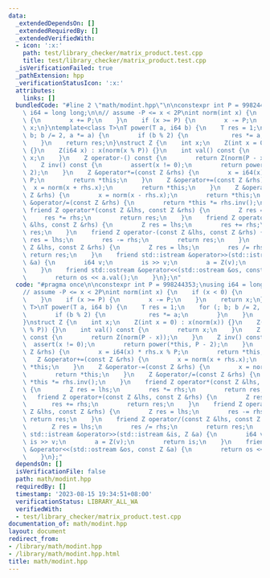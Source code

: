 ```yaml
---
data:
  _extendedDependsOn: []
  _extendedRequiredBy: []
  _extendedVerifiedWith:
  - icon: ':x:'
    path: test/library_checker/matrix_product.test.cpp
    title: test/library_checker/matrix_product.test.cpp
  _isVerificationFailed: true
  _pathExtension: hpp
  _verificationStatusIcon: ':x:'
  attributes:
    links: []
  bundledCode: "#line 2 \"math/modint.hpp\"\n\nconstexpr int P = 998244353;\nusing\
    \ i64 = long long;\n\n// assume -P <= x < 2P\nint norm(int x) {\n    if (x < 0)\
    \ {\n        x += P;\n    }\n    if (x >= P) {\n        x -= P;\n    }\n    return\
    \ x;\n}\ntemplate<class T>\nT power(T a, i64 b) {\n    T res = 1;\n    for (;\
    \ b; b /= 2, a *= a) {\n        if (b % 2) {\n            res *= a;\n        }\n\
    \    }\n    return res;\n}\nstruct Z {\n    int x;\n    Z(int x = 0) : x(norm(x))\
    \ {}\n    Z(i64 x) : x(norm(x % P)) {}\n    int val() const {\n        return\
    \ x;\n    }\n    Z operator-() const {\n        return Z(norm(P - x));\n    }\n\
    \    Z inv() const {\n        assert(x != 0);\n        return power(*this, P -\
    \ 2);\n    }\n    Z &operator*=(const Z &rhs) {\n        x = i64(x) * rhs.x %\
    \ P;\n        return *this;\n    }\n    Z &operator+=(const Z &rhs) {\n      \
    \  x = norm(x + rhs.x);\n        return *this;\n    }\n    Z &operator-=(const\
    \ Z &rhs) {\n        x = norm(x - rhs.x);\n        return *this;\n    }\n    Z\
    \ &operator/=(const Z &rhs) {\n        return *this *= rhs.inv();\n    }\n   \
    \ friend Z operator*(const Z &lhs, const Z &rhs) {\n        Z res = lhs;\n   \
    \     res *= rhs;\n        return res;\n    }\n    friend Z operator+(const Z\
    \ &lhs, const Z &rhs) {\n        Z res = lhs;\n        res += rhs;\n        return\
    \ res;\n    }\n    friend Z operator-(const Z &lhs, const Z &rhs) {\n        Z\
    \ res = lhs;\n        res -= rhs;\n        return res;\n    }\n    friend Z operator/(const\
    \ Z &lhs, const Z &rhs) {\n        Z res = lhs;\n        res /= rhs;\n       \
    \ return res;\n    }\n    friend std::istream &operator>>(std::istream &is, Z\
    \ &a) {\n        i64 v;\n        is >> v;\n        a = Z(v);\n        return is;\n\
    \    }\n    friend std::ostream &operator<<(std::ostream &os, const Z &a) {\n\
    \        return os << a.val();\n    }\n};\n"
  code: "#pragma once\n\nconstexpr int P = 998244353;\nusing i64 = long long;\n\n\
    // assume -P <= x < 2P\nint norm(int x) {\n    if (x < 0) {\n        x += P;\n\
    \    }\n    if (x >= P) {\n        x -= P;\n    }\n    return x;\n}\ntemplate<class\
    \ T>\nT power(T a, i64 b) {\n    T res = 1;\n    for (; b; b /= 2, a *= a) {\n\
    \        if (b % 2) {\n            res *= a;\n        }\n    }\n    return res;\n\
    }\nstruct Z {\n    int x;\n    Z(int x = 0) : x(norm(x)) {}\n    Z(i64 x) : x(norm(x\
    \ % P)) {}\n    int val() const {\n        return x;\n    }\n    Z operator-()\
    \ const {\n        return Z(norm(P - x));\n    }\n    Z inv() const {\n      \
    \  assert(x != 0);\n        return power(*this, P - 2);\n    }\n    Z &operator*=(const\
    \ Z &rhs) {\n        x = i64(x) * rhs.x % P;\n        return *this;\n    }\n \
    \   Z &operator+=(const Z &rhs) {\n        x = norm(x + rhs.x);\n        return\
    \ *this;\n    }\n    Z &operator-=(const Z &rhs) {\n        x = norm(x - rhs.x);\n\
    \        return *this;\n    }\n    Z &operator/=(const Z &rhs) {\n        return\
    \ *this *= rhs.inv();\n    }\n    friend Z operator*(const Z &lhs, const Z &rhs)\
    \ {\n        Z res = lhs;\n        res *= rhs;\n        return res;\n    }\n \
    \   friend Z operator+(const Z &lhs, const Z &rhs) {\n        Z res = lhs;\n \
    \       res += rhs;\n        return res;\n    }\n    friend Z operator-(const\
    \ Z &lhs, const Z &rhs) {\n        Z res = lhs;\n        res -= rhs;\n       \
    \ return res;\n    }\n    friend Z operator/(const Z &lhs, const Z &rhs) {\n \
    \       Z res = lhs;\n        res /= rhs;\n        return res;\n    }\n    friend\
    \ std::istream &operator>>(std::istream &is, Z &a) {\n        i64 v;\n       \
    \ is >> v;\n        a = Z(v);\n        return is;\n    }\n    friend std::ostream\
    \ &operator<<(std::ostream &os, const Z &a) {\n        return os << a.val();\n\
    \    }\n};"
  dependsOn: []
  isVerificationFile: false
  path: math/modint.hpp
  requiredBy: []
  timestamp: '2023-08-15 19:34:51+08:00'
  verificationStatus: LIBRARY_ALL_WA
  verifiedWith:
  - test/library_checker/matrix_product.test.cpp
documentation_of: math/modint.hpp
layout: document
redirect_from:
- /library/math/modint.hpp
- /library/math/modint.hpp.html
title: math/modint.hpp
---
```

